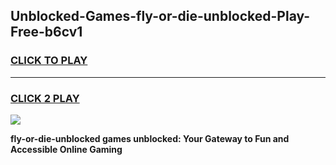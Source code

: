 
## Unblocked-Games-fly-or-die-unblocked-Play-Free-b6cv1
<h3>
<a href="https://premium76.site?title=fly-or-die-unblocked&ref=23A">CLICK TO PLAY</a></h3>
<hr>

<h3>
<a href="https://premium76.site?title=fly-or-die-unblocked&ref=23A">CLICK 2 PLAY</a>
  
</h3>

<a href="https://premium76.site?title=fly-or-die-unblocked&ref=23A"><img src="https://clearcache.store/games.png"></a>


**fly-or-die-unblocked games unblocked: Your Gateway to Fun and Accessible Online Gaming**
